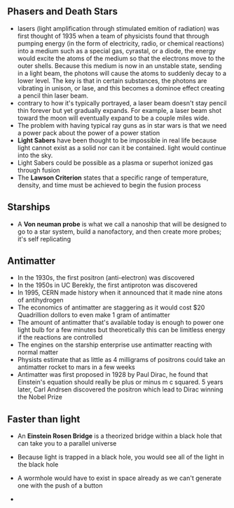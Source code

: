 ## Phasers and Death Stars

* lasers (light amplification through stimulated emition of radiation) was first thought of 1935 when a team of physicists found that through pumping energy (in the form of electricity, radio, or chemical reactions) into a medium such as a special gas, cyrastal, or a diode, the energy would excite the atoms of the medium so that the electrons move to the outer shells. Because this medium is now in an unstable state, sending in a light beam, the photons will cause the atoms to suddenly decay to a lower level. The key is that in certain substances, the photons are vibrating in unison, or lase, and this becomes a dominoe effect creating a pencil thin laser beam.
* contrary to how it's typically portrayed, a laser beam doesn't stay pencil thin forever but yet gradually expands. For example, a laser beam shot toward the moon will eventually expand to be a couple miles wide.
* The problem with having typical ray guns as in star wars is that we need a power pack about the power of a power station
* **Light Sabers** have been thought to be impossible in real life because light cannot exist as a solid nor can it be contained. light would continue into the sky.
* Light Sabers could be possible as a plasma or superhot ionized gas through fusion
* The **Lawson Criterion** states that a specific range of temperature, density, and time must be achieved to begin the fusion process

## Starships

* A **Von neuman probe** is what we call a nanoship that will be designed to go to a star system, build a nanofactory, and then create more probes; it's self replicating

## Antimatter

* In the 1930s, the first positron (anti-electron) was discovered
* In the 1950s in UC Berekly, the first antiproton was discovered
* In 1995, CERN made history when it announced that it made nine atons of antihydrogen
* The economics of antimatter are staggering as it would cost $20 Quadrillion dollors to even make 1 gram of antimatter
* The amount of antimatter that's available today is enough to power one light bulb for a few minutes but theoretically this can be limitless energy if the reactions are controlled
* The engines on the starship enterprise use antimatter reacting with normal matter
* Physists estimate that as little as 4 milligrams of positrons could take an antimatter rocket to mars in a few weeks
* Antimatter was first proposed in 1928 by Paul Dirac, he found that Einstein's equation should really be plus or minus m c squared. 5 years later, Carl Andrsen discovered the positron which lead to Dirac winning the Nobel Prize

## Faster than light

* An **Einstein Rosen Bridge** is a theorized bridge within a black hole that can take you to a parallel universe
* Because light is trapped in a black hole, you would see all of the light in the black hole
* A wormhole would have to exist in space already as we can't generate one with the push of a button

* 
